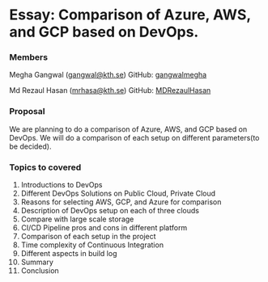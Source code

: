 # Essay: Comparison of Azure, AWS, and GCP based on DevOps.

### Members

Megha Gangwal (gangwal@kth.se)
GitHub: [gangwalmegha](https://github.com/gangwalmegha/)

Md Rezaul Hasan (mrhasa@kth.se)
GitHub: [MDRezaulHasan](https://github.com/MDRezaulHasan/)

### Proposal

We are planning to do a comparison of Azure, AWS, and GCP based on DevOps. We will do a comparison of each setup on different parameters(to be decided).

### Topics to covered

1. Introductions to DevOps
2. Different DevOps Solutions on Public Cloud, Private Cloud
3. Reasons for selecting AWS, GCP, and Azure for comparison
4. Description of DevOps setup on each of three clouds
5. Compare with large scale storage
6. CI/CD Pipeline pros and cons in different platform
7. Comparison of each setup in the project
8. Time complexity of Continuous Integration
9. Different aspects in build log
10. Summary
11. Conclusion

